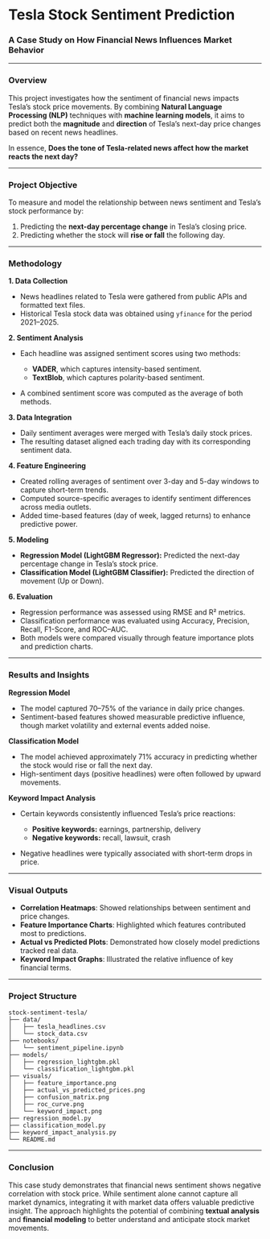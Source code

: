 # Tesla Stock Sentiment Prediction

### A Case Study on How Financial News Influences Market Behavior

---

### Overview

This project investigates how the sentiment of financial news impacts Tesla’s stock price movements.
By combining **Natural Language Processing (NLP)** techniques with **machine learning models**, it aims to predict both the **magnitude** and **direction** of Tesla’s next-day price changes based on recent news headlines.

In essence,
**Does the tone of Tesla-related news affect how the market reacts the next day?**

---

### Project Objective

To measure and model the relationship between news sentiment and Tesla’s stock performance by:

1. Predicting the **next-day percentage change** in Tesla’s closing price.
2. Predicting whether the stock will **rise or fall** the following day.

---

### Methodology

**1. Data Collection**

* News headlines related to Tesla were gathered from public APIs and formatted text files.
* Historical Tesla stock data was obtained using `yfinance` for the period 2021–2025.

**2. Sentiment Analysis**

* Each headline was assigned sentiment scores using two methods:

  * **VADER**, which captures intensity-based sentiment.
  * **TextBlob**, which captures polarity-based sentiment.
* A combined sentiment score was computed as the average of both methods.

**3. Data Integration**

* Daily sentiment averages were merged with Tesla’s daily stock prices.
* The resulting dataset aligned each trading day with its corresponding sentiment data.

**4. Feature Engineering**

* Created rolling averages of sentiment over 3-day and 5-day windows to capture short-term trends.
* Computed source-specific averages to identify sentiment differences across media outlets.
* Added time-based features (day of week, lagged returns) to enhance predictive power.

**5. Modeling**

* **Regression Model (LightGBM Regressor):** Predicted the next-day percentage change in Tesla’s stock price.
* **Classification Model (LightGBM Classifier):** Predicted the direction of movement (Up or Down).

**6. Evaluation**

* Regression performance was assessed using RMSE and R² metrics.
* Classification performance was evaluated using Accuracy, Precision, Recall, F1-Score, and ROC–AUC.
* Both models were compared visually through feature importance plots and prediction charts.

---

### Results and Insights

**Regression Model**

* The model captured 70–75% of the variance in daily price changes.
* Sentiment-based features showed measurable predictive influence, though market volatility and external events added noise.

**Classification Model**

* The model achieved approximately 71% accuracy in predicting whether the stock would rise or fall the next day.
* High-sentiment days (positive headlines) were often followed by upward movements.

**Keyword Impact Analysis**

* Certain keywords consistently influenced Tesla’s price reactions:

  * **Positive keywords:** earnings, partnership, delivery
  * **Negative keywords:** recall, lawsuit, crash
* Negative headlines were typically associated with short-term drops in price.

---

### Visual Outputs

* **Correlation Heatmaps**: Showed relationships between sentiment and price changes.
* **Feature Importance Charts**: Highlighted which features contributed most to predictions.
* **Actual vs Predicted Plots**: Demonstrated how closely model predictions tracked real data.
* **Keyword Impact Graphs**: Illustrated the relative influence of key financial terms.

---

### Project Structure

```
stock-sentiment-tesla/
├── data/
│   ├── tesla_headlines.csv
│   └── stock_data.csv
├── notebooks/
│   └── sentiment_pipeline.ipynb
├── models/
│   ├── regression_lightgbm.pkl
│   └── classification_lightgbm.pkl
├── visuals/
│   ├── feature_importance.png
│   ├── actual_vs_predicted_prices.png
│   ├── confusion_matrix.png
│   ├── roc_curve.png
│   └── keyword_impact.png
├── regression_model.py
├── classification_model.py
├── keyword_impact_analysis.py
└── README.md
```

---

### Conclusion

This case study demonstrates that financial news sentiment shows negative correlation with stock price.
While sentiment alone cannot capture all market dynamics, integrating it with market data offers valuable predictive insight.
The approach highlights the potential of combining **textual analysis** and **financial modeling** to better understand and anticipate stock market movements.

